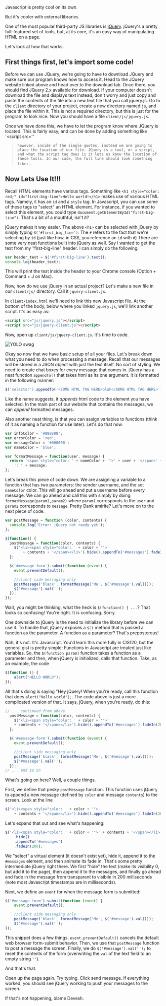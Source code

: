 Javascript is pretty cool on its own.

But it's cooler with external libraries.

One of the most popular third-party JS libraries is
[jQuery](https://jquery.com/). jQuery's a pretty full-featured set of tools,
but, at its core, it's an easy way of manipulating HTML on a page.

Let's look at how that works.

## First things first, let's import some code!

Before we can use JQuery, we're going to have to download JQuery and make sure
our program knows how to access it. Head to the JQuery website linked above and
head over to the download tab. Once there, you should find JQuery 2.x available
for download. If your computer doesn't download the file and displays text 
instead, don't worry and just copy and paste the contents of the file into a 
new text file that you call jquery.js. Go to the `client` directory of your
project, create a new directory named `js`, and place the file within it. This
is not a required directory, but this is just for the program to look nice. Now
you should have a file `client/js/jquery.js`.

Once we have done this, we have to let the program know where JQuery is located.
This is fairly easy, and can be done by adding something like `<script src=''
></script>` however, inside of the single quotes, instead we are going to place
the location of our file. JQuery is a tool, or a script, and what the script tag
does is it lets us know the location of these tools. In our case, the full line
should look something like: `<script src="js/jquery.js"></script>`.

## Now Lets Use It!!!

Recall HTML elements have various tags. Something like
`<h1 style="color: red;" id="first-big-line">Hello world!</h1>` makes use of
various HTML tags. Namely, it has an `id` and a `style` tag. In
Javascript, you can use some of these tags to "select" an HTML element. For 
instance, if you wanted to select this element, you could type
`document.getElementById("first-big-line")`. That's a bit of a mouthful, isn't
it?

jQuery makes it way easier. The above `<h1>` can be selected with jQuery by
simply typing `$('#first_big_line')`. The `#` refers to the fact that we're
selecting by `id` (just like how, in CSS, you reference an `id` with `#`)
There are some very neat functions built 
into jQuery as well. Say I wanted to get the text from my "first-big-line"
header. I can simply do the following.

```javascript
var header_text = $('#first-big-line').text();
console.log(header_text);
```
This will print the text inside the header to your Chrome console 
(Option + Command + J on Mac).


Now, how do we use jQuery in an actual project? Let's make a new file in our
`client/js/` directory. Call it `jquery-client.js`.

In `client/index.html` we'll need to link this new Javascript file. At the
bottom of the body, below where you linked `jquery.js`, we'll link another
script. It's as easy as:

```html
<script src="js/jquery.js"></script>
<script src="js/jquery-client.js"></script>
```

Now, open up `client/js/jquery-client.js`. It's time to code.

![YOLO swag](http://media3.giphy.com/media/62PP2yEIAZF6g/giphy.gif)

Okay so now that we have basic setup of all your files. Let's break down what
you need to do when processing a message. Recall that our messages will be stored
in a JSON object with just the text itself. No sort of styling. We need to create
chat boxes for every message that comes in. jQuery has a neat function `appendTo()`
that takes html as its one argument. It is formatted in the following manner:
```javascript
$('selector').appendTo('<SOME HTML TAG HERE>blah</SOME HTML TAG HERE>');
```

Like the name suggests, it *appends* html code to the element you have selected.
In the main part of our website that contains the messages, we can *append*
formatted messages. 

Also another neat thing, is that you can assign variables to functions
(think of it as naming a function for use later). Let's do that now.
```javascript
var infoColor = '#888888';
var errorColor = 'red';
var messageColor = '#000000';
var nameColor = 'blue';

var formatMessage = function(user, message) {
  return '<span style="color: ' + nameColor + '">' + user + '</span>' +
    ': ' + message;
};
```
Let's break this piece of code down. We are assigning a variable to a function
that has two parameters: the sender username, and the set `nameColor` color. 
This will go ahead and put a username before every message. 
We can go ahead and call this with simply by doing `formatMessage(param1,param2)`
where `param1` corresponds to the `user` and `param2` corresponds to `message`.
Pretty Dank amirite? Let's move on to the next piece of code. 

```javascript
var postMessage = function (color, contents) {
  console.log('Error: jQuery not ready yet');
};

$(function() {
  postMessage = function(color, contents) {
    $('<li><span style="color: ' + color + '">' 
        + contents + '</span></li>').hide().appendTo('#messages').fadeIn(200);
  };

  $('#message-form').submit(function (event) {
    event.preventDefault();

    //client side messaging only
    postMessage('black', formatMessage('Me', $('#message').val()));
    $('#message').val('');
  });
});
```

Wait, you might be thinking, what the heck is `$(function() { ...`? That looks
so confusing! You're right. It is confusing. Sorry.

One downside to jQuery is the need to initialize the library before we can use
it. To handle that, jQuery exposes a `$()` method that is passed a function as
the parameter. A function as a parameter? That's preposterous!

Nah, it's not. It's Javascript. You'd learn this more fully in CIS120, but the
general gist is pretty simple: Functions in Javascript are treated just like
variables. So, the `$(function param)` function takes a function as a parameter
and then,
when jQuery is initialized, calls that function. Take, as an example, the code

```javascript
$(function () {
    alert("HELLO WORLD");
});
```

All that's doing is saying "Hey jQuery! When you're ready, call this function
that does `alert("Hello world");`. The code above is just a more complicated
version of that. It says, jQuery, when you're ready, do this:


```javascript
// ... continued from above
  postMessage = function(color, contents) {
    $('<li><span style="color: ' + color + '">' 
    + contents + '</span></li>').hide().appendTo('#messages').fadeIn(200);
  };

  $('#message-form').submit(function (event) {
    event.preventDefault();

    //client side messaging only
    postMessage('black', formatMessage('Me', $('#message').val()));
    $('#message').val('');
  });
// ... and so on
```

What's going on here? Well, a couple things.

First, we define that pesky `postMessage` function. This function uses jQuery
to append a new message (defined by `color` and message `contents`) to the
screen. Look at the line

```javascript
$('<li><span style="color: ' + color + '">' 
    + contents + '</span></li>').hide().appendTo('#messages').fadeIn(200);
```

Let's expand that out and see what's happening:

```javascript
$('<li><span style="color: ' + color + '">' + contents + '</span></li>')
    .hide() 
    .appendTo('#messages')
    .fadeIn(200);
```

We "select" a virtual element (it doesn't exist yet), hide it, append it to
the `#messages` element, and then animate its fade in. That's some pretty
intermediate jQuery right there. We first "hide" the text (make its visibility 0,
but add it to the page), then append it to the messages, and finally go ahead and
fade in the message from transparent to visibile in 200 milliseconds (note most
Javascript timestamps are in milliseconds).

Next, we define an `event` for when the message form is submitted:

```javascript
$('#message-form').submit(function (event) {
    event.preventDefault();

    //client side messaging only
    postMessage('black', formatMessage('Me', $('#message').val()));
    $('#message').val('');
});
```

This snippet does a few things. `event.preventDefault()` cancels the default
web browser form-submit behavior. Then, we use that `postMessage` function to
post a message the screen. Finally, we do `$('#message').val('');` to reset the
contents of the form (overwriting the `val` of the text field to an empty string
`''`).

And that's that.

Open up the page again. Try typing. Click send message. If everything worked,
you should see jQuery working to push your messages to the screen.

If that's not happening, blame Devesh.
